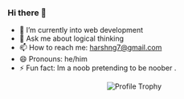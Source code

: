 ### Hi there 👋
- 🤔 I’m currently into web development
- 💬 Ask me about logical thinking 
- 📫 How to reach me: harshng7@gmail.com
- 😄 Pronouns: he/him
- ⚡ Fun fact: Im a noob pretending to be noober .

<div align="center">
  <img alt="Profile Trophy" src="https://github-profile-trophy.vercel.app/?username=FixtionaL&column=8&theme=onedark&no-frame=true">
</div>
